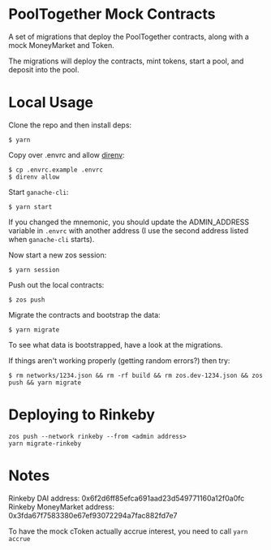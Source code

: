 # PoolTogether Mock Contracts

A set of migrations that deploy the PoolTogether contracts, along with a mock MoneyMarket and Token.

The migrations will deploy the contracts, mint tokens, start a pool, and deposit into the pool.

# Local Usage

Clone the repo and then install deps:

```
$ yarn
```

Copy over .envrc and allow [direnv](https://direnv.net/):

```
$ cp .envrc.example .envrc
$ direnv allow
```

Start `ganache-cli`:

```
$ yarn start
```

If you changed the mnemonic, you should update the ADMIN_ADDRESS variable in `.envrc` with another address (I use the second address listed when `ganache-cli` starts).

Now start a new zos session:

```
$ yarn session
```

Push out the local contracts:

```
$ zos push
```

Migrate the contracts and bootstrap the data:

```
$ yarn migrate
```

To see what data is bootstrapped, have a look at the migrations.

If things aren't working properly (getting random errors?) then try:

```
$ rm networks/1234.json && rm -rf build && rm zos.dev-1234.json && zos push && yarn migrate
```


# Deploying to Rinkeby

```
zos push --network rinkeby --from <admin address>
yarn migrate-rinkeby
```

# Notes

Rinkeby DAI address: 0x6f2d6ff85efca691aad23d549771160a12f0a0fc
Rinkeby MoneyMarket address: 0x3fda67f7583380e67ef93072294a7fac882fd7e7

To have the mock cToken actually accrue interest, you need to call `yarn accrue`